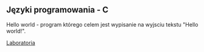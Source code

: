 ## Języki programowania - C 
Hello world - program którego celem jest wypisanie na wyjsciu tekstu "Hello world!".

[Laboratoria](https://github.com/robss9419/lenovo/blob/master/Laboratoria/laboratorium_2.md)
